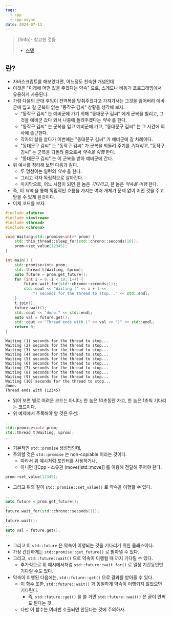 ```yaml
---
tags:
  - cpp
  - cpp-async
date: 2024-07-13
---
```

> [!info]- 참고한 것들
> - [스댕](https://stackoverflow.com/a/12335206)

## 란?

- 자바스크립트를 해보았다면, 어느정도 친숙한 개념인데
- 이것은 "미래에 어떤 값을 주겠다는 약속" 으로, 스레드나 비동기 프로그래밍에서 유용하게 사용된다.
- 가령 다음의 군대 후임이 전역복을 맞춰주겠다고 가져가서는 그것을 잃어버려 예비군에 입고 갈 군복이 없는 "동작구 김씨" 상황을 생각해 보자.
	- "동작구 김씨" 는 예비군에 가기 위해 "동대문구 김씨" 에게 군복을 빌리고, 그것을 예비군 갔다 와서 나중에 돌려주겠다는 *약속* 를 한다.
	- "동작구 김씨" 는 군복을 입고 예비군에 가고, "동대문구 김씨" 는 그 시간에 회사에 출근한다.
	- 각자의 삶을 살다가 이번에는 "동대문구 김씨" 가 예비군에 갈 차례이다.
	- "동대문구 김씨" 는 "동작구 김씨" 가 군복을 되돌려 주기를 *기다리고*, "동작구 김씨" 는 군복을 되돌려 줌으로써 *약속을 이행* 한다.
	- "동대문구 김씨" 는 이 군복을 받아 예비군에 간다.
- 위 예시를 정리해 보면 다음과 같다.
	- 두 멍청이는 일련의 *약속* 을 한다.
	- 그리고 각자 독립적으로 살아간다.
	- 마지막으로, 어느 시점이 되면 한 놈은 *기다리고*, 한 놈은 *약속을 이행* 한다.
- 즉, 이 *약속* 을 통해 독립적인 흐름을 가지는 여러 개체가 문제 없이 어떤 것을 주고받을 수 있게 된것이다.
- 이제 코드를 보자.

```cpp
#include <future>
#include <iostream>
#include <thread>
#include <chrono>

void Waiting(std::promise<int>* prom) {
	std::this_thread::sleep_for(std::chrono::seconds(10));
	prom->set_value(12345);
}

int main() {
	std::promise<int> prom;
	std::thread t(Waiting, &prom);
	auto future = prom.get_future();
	for (int i = 0; i < 10; i++) {
		future.wait_for(std::chrono::seconds(1));
		std::cout << "Waiting (" << i + 1 <<
			") seconds for the thread to stop..." << std::endl;
	}
	t.join();
	future.wait();
	std::cout << "done." << std::endl;
	auto val = future.get();
	std::cout << "Thread ends with (" << val << ")" << std::endl;
	return 0;
}
```

```
Waiting (1) seconds for the thread to stop...
Waiting (2) seconds for the thread to stop...
Waiting (3) seconds for the thread to stop...
Waiting (4) seconds for the thread to stop...
Waiting (5) seconds for the thread to stop...
Waiting (6) seconds for the thread to stop...
Waiting (7) seconds for the thread to stop...
Waiting (8) seconds for the thread to stop...
Waiting (9) seconds for the thread to stop...
Waiting (10) seconds for the thread to stop...
done.
Thread ends with (12345)
```

- 읽어 보면 별로 어려운 코드는 아니다; 한 놈은 10초동안 자고, 한 놈은 1초씩 기다리는 코드이다.
- 위 예제에서 주목해야 할 것은 우선:

```cpp title="Line: 12-13"
...
std::promise<int> prom;
std::thread t(Waiting, &prom);
...
```

- 기본적인 `std::promise` 생성법인데,
- 주의할 것은 `std::promise` 는 non-copiable 이라는 것이다.
	- 따라서 위 예시처럼 포인터를 사용하거나,
	- 아니면 [[Cpp - 소유권 (move)|std::move]] 를 이용해 전달해 주어야 한다.

```cpp title="Line: 8"
prom->set_value(12345);
```

- 그리고 위와 같이 `std::promise::set_value()` 로 약속을 이행할 수 있다.

```cpp title="Line: 14,16,21,23"
...
auto future = prom.get_future();
...
future.wait_for(std::chrono::seconds(1));
...
future.wait();
...
auto val = future.get();
...
```

- 그리고 이 `std::future` 은 약속이 이행되는 것을 기다리기 위한 클래스이다.
- 가장 간단하게는 `std::promise::get_future()` 로 받아낼 수 있다.
- 그리고, `std::future::wait()` 으로 약속이 이행될 때 까지 기다릴 수 있다.
	- 추가적으로 위 예시에서처럼 `std::future::wait_for()` 로 일정 기간동안만 기다릴 수도 있다.
- 약속이 이행된 다음에는, `std::future::get()` 으로 결과를 받아올 수 있다.
	- 이 함수 또한, `std::future::wait()` 과 동일하게 약속이 이행되지 않았으면 기다린다.
		- 즉, `std::future::get()` 을 쓸 거면 `std::future::wait()` 은 굳이 안써도 된다는 것.
	- 다만 이 함수는 여러번 호출되면 안된다는 것에 주의하자.